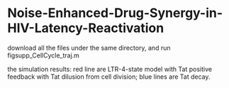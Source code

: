 # Noise-Enhanced-Drug-Synergy-in-HIV-Latency-Reactivation

download all the files under the same directory, and run figsupp_CellCycle_traj.m

the simulation results: red line are LTR-4-state model with Tat positive feedback with Tat dilusion from cell division; blue lines are Tat decay.
